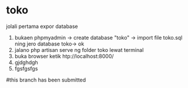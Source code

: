 # toko
jolali pertama expor database 
1. bukaen phpmyadmin -> create database "toko" -> import file toko.sql ning jero database toko-> ok
2. jalano php artisan serve ng folder toko lewat terminal
3. buka browser ketik htp://localhost:8000/
4. gjdghdgh
5. fgsfgsfgs

#this branch has been submitted

